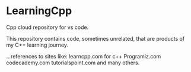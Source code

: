 # LearningCpp
Cpp cloud repository for vs code.

This repository contains code, sometimes unrelated, that are products of my C++ learning journey.

...references to sites like:
learncpp.com for c++
Programiz.com
codecademy.com
tutorialspoint.com
and many others.
